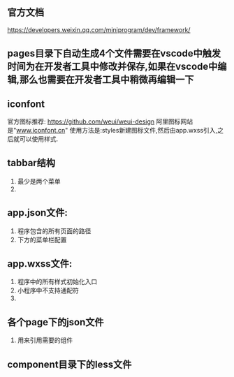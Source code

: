 ## 官方文档
https://developers.weixin.qq.com/miniprogram/dev/framework/
## pages目录下自动生成4个文件需要在vscode中触发时间为在开发者工具中修改并保存,如果在vscode中编辑,那么也需要在开发者工具中稍微再编辑一下
## iconfont 
官方图标推荐: https://github.com/weui/weui-design
阿里图标网站是"www.iconfont.cn"
使用方法是:styles新建图标文件,然后由app.wxss引入,之后就可以使用样式.
## tabbar结构
1. 最少是两个菜单
2. 
## app.json文件:
1. 程序包含的所有页面的路径
2. 下方的菜单栏配置

## app.wxss文件:
1. 程序中的所有样式初始化入口
1. 小程序中不支持通配符
2. 

## 各个page下的json文件
1. 用来引用需要的组件


## component目录下的less文件
